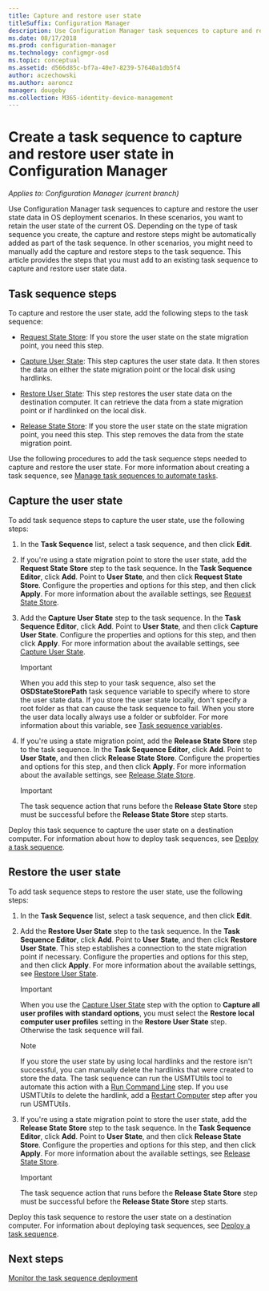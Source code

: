 ```yaml
---
title: Capture and restore user state
titleSuffix: Configuration Manager
description: Use Configuration Manager task sequences to capture and restore the user state data in OS deployment scenarios.
ms.date: 08/17/2018
ms.prod: configuration-manager
ms.technology: configmgr-osd
ms.topic: conceptual
ms.assetid: d566d85c-bf7a-40e7-8239-57640a1db5f4
author: aczechowski
ms.author: aaroncz
manager: dougeby
ms.collection: M365-identity-device-management
---
```


# Create a task sequence to capture and restore user state in Configuration Manager

 *Applies to: Configuration Manager (current branch)*

 Use Configuration Manager task sequences to capture and restore the user state data in OS deployment scenarios. In these scenarios, you want to retain the user state of the current OS. Depending on the type of task sequence you create, the capture and restore steps might be automatically added as part of the task sequence. In other scenarios, you might need to manually add the capture and restore steps to the task sequence. This article provides the steps that you must add to an existing task sequence to capture and restore user state data.  



## Task sequence steps  

To capture and restore the user state, add the following steps to the task sequence:  

- [Request State Store](/sccm/osd/understand/task-sequence-steps#BKMK_RequestStateStore): If you store the user state on the state migration point, you need this step.  

- [Capture User State](/sccm/osd/understand/task-sequence-steps#BKMK_CaptureUserState): This step captures the user state data. It then stores the data on either the state migration point or the local disk using hardlinks.  

- [Restore User State](/sccm/osd/understand/task-sequence-steps#BKMK_RestoreUserState): This step restores the user state data on the destination computer. It can retrieve the data from a state migration point or if hardlinked on the local disk.  

- [Release State Store](/sccm/osd/understand/task-sequence-steps#BKMK_ReleaseStateStore): If you store the user state on the state migration point, you need this step. This step removes the data from the state migration point.  


 Use the following procedures to add the task sequence steps needed to capture and restore the user state. For more information about creating a task sequence, see [Manage task sequences to automate tasks](/sccm/osd/deploy-use/manage-task-sequences-to-automate-tasks).  



## Capture the user state  

 To add task sequence steps to capture the user state, use the following steps:

1.  In the **Task Sequence** list, select a task sequence, and then click **Edit**.  

2.  If you're using a state migration point to store the user state, add the **Request State Store** step to the task sequence. In the **Task Sequence Editor**, click **Add**. Point to **User State**, and then click **Request State Store**. Configure the properties and options for this step, and then click **Apply**. For more information about the available settings, see [Request State Store](/sccm/osd/understand/task-sequence-steps#BKMK_RequestStateStore).  

3.  Add the **Capture User State** step to the task sequence. In the **Task Sequence Editor**, click **Add**. Point to **User State**, and then click **Capture User State**. Configure the properties and options for this step, and then click **Apply**. For more information about the available settings, see [Capture User State](/sccm/osd/understand/task-sequence-steps#BKMK_CaptureUserState).  

    > [!IMPORTANT]  
    >  When you add this step to your task sequence, also set the **OSDStateStorePath** task sequence variable to specify where to store the user state data. If you store the user state locally, don't specify a root folder as that can cause the task sequence to fail. When you store the user data locally always use a folder or subfolder. For more information about this variable, see [Task sequence variables](/sccm/osd/understand/task-sequence-variables#OSDStateStorePath).  

4.  If you're using a state migration point, add the **Release State Store** step to the task sequence. In the **Task Sequence Editor**, click **Add**. Point to **User State**, and then click **Release State Store**. Configure the properties and options for this step, and then click **Apply**. For more information about the available settings, see [Release State Store](/sccm/osd/understand/task-sequence-steps#BKMK_ReleaseStateStore).  

    > [!IMPORTANT]  
    >  The task sequence action that runs before the **Release State Store** step must be successful before the **Release State Store** step starts.  


 Deploy this task sequence to capture the user state on a destination computer. For information about how to deploy task sequences, see [Deploy a task sequence](/sccm/osd/deploy-use/deploy-a-task-sequence).  



## Restore the user state  

 To add task sequence steps to restore the user state, use the following steps:

1. In the **Task Sequence** list, select a task sequence, and then click **Edit**.  

2. Add the **Restore User State** step to the task sequence. In the **Task Sequence Editor**, click **Add**. Point to **User State**, and then click **Restore User State**. This step establishes a connection to the state migration point if necessary. Configure the properties and options for this step, and then click **Apply**. For more information about the available settings, see [Restore User State](/sccm/osd/understand/task-sequence-steps#BKMK_RestoreUserState).  

   > [!Important]  
   >  When you use the [Capture User State](/sccm/osd/understand/task-sequence-steps#BKMK_CaptureUserState) step with the option to **Capture all user profiles with standard options**, you must select the **Restore local computer user profiles** setting in the **Restore User State** step. Otherwise the task sequence will fail.  

   > [!Note]  
   > If you store the user state by using local hardlinks and the restore isn't successful, you can manually delete the hardlinks that were created to store the data. The task sequence can run the USMTUtils tool to automate this action with a [Run Command Line](/sccm/osd/understand/task-sequence-steps#BKMK_RunCommandLine) step. If you use USMTUtils to delete the hardlink, add a [Restart Computer](/sccm/osd/understand/task-sequence-steps#BKMK_RestartComputer) step after you run USMTUtils.  

3. If you're using a state migration point to store the user state, add the **Release State Store** step to the task sequence. In the **Task Sequence Editor**, click **Add**. Point to **User State**, and then click **Release State Store**. Configure the properties and options for this step, and then click **Apply**. For more information about the available settings, see [Release State Store](/sccm/osd/understand/task-sequence-steps#BKMK_ReleaseStateStore).  

   > [!IMPORTANT]  
   >  The task sequence action that runs before the **Release State Store** step must be successful before the **Release State Store** step starts.  


 Deploy this task sequence to restore the user state on a destination computer. For information about deploying task sequences, see [Deploy a task sequence](/sccm/osd/deploy-use/deploy-a-task-sequence).  



## Next steps

[Monitor the task sequence deployment](/sccm/osd/deploy-use/monitor-operating-system-deployments#BKMK_TSDeployStatus)
